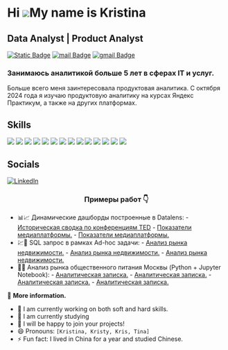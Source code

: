 Hi ![](https://user-images.githubusercontent.com/18350557/176309783-0785949b-9127-417c-8b55-ab5a4333674e.gif)My name is Kristina
================================================================================================================================

Data Analyst | Product Analyst
------------------------------

<a href='https://t.me/Kristina0107' target="_blank"><img alt="Static Badge"
        src="https://img.shields.io/badge/Telegram-white?style=flat&logo=telegram&logoColor=white&color=%233c9bd5"></a>
<a href="mailto:kristina-r@bk.ru"><img alt="mail Badge"
        src="https://img.shields.io/badge/Mail.ru-white?style=flat&logoColor=white&logo=mail.ru&color=%233c9bd5"></a>
<a href="mailto:kristina1987elektra@gmail.com"><img alt="gmail Badge"
        src="https://img.shields.io/badge/Gmail-white?style=flat&logoColor=white&logo=gmail&color=%233c9bd5"></a>


### Занимаюсь аналитикой больше 5 лет в сферах IT и услуг. 
Больше всего меня заинтересовала продуктовая аналитика. 
С октября 2024 года я изучаю продуктовую аналитику на курсах Яндекс Практикум, а также на других платформах.

## Skills

<div align="left">
  <img src="https://img.shields.io/badge/Google_Sheets-34A853?style=for-the-badge&logo=google-sheets&logoColor=white"  />
  <img src="https://img.shields.io/badge/Microsoft_Excel-217346?style=for-the-badge&logo=microsoft-excel&logoColor=white"  />  
  <img src="https://img.shields.io/badge/SQL-4479A1?style=for-the-badge&logo=sql&logoColor=white"  />
  <img src="https://img.shields.io/badge/PostgreSQL-4479A1?style=for-the-badge&logo=sql&logoColor=white"  />
  <img src="https://img.shields.io/badge/VSCode-F37626?style=for-the-badge&logo=VSCode&logoColor=white"  />    
  <img src="https://img.shields.io/badge/Jupyter_Notebook-F37626?style=for-the-badge&logo=Jupyter&logoColor=white"  />
  <img src="https://img.shields.io/badge/Python-3776AB?style=for-the-badge&logo=python&logoColor=white"  />
  <img src="https://img.shields.io/badge/Pandas-150458?style=for-the-badge&logo=pandas&logoColor=white"  />
  <img src="https://img.shields.io/badge/Plotly-3F4F75?style=for-the-badge&logo=plotly&logoColor=white" />
  <img src="https://img.shields.io/badge/NumPy-013243?style=for-the-badge&logo=numpy&logoColor=white"  />
  <img src="https://img.shields.io/badge/Matplotlib-11557C?style=for-the-badge&logo=matplotlib&logoColor=white" />  
  <img src="https://img.shields.io/badge/Seaborn-404D5C?style=for-the-badge&logo=seaborn&logoColor=white" />
  <img src="https://img.shields.io/badge/Yandex_DataLens-FF0000?style=for-the-badge&logo=yandex&logoColor=white"  />
  <img src="https://img.shields.io/badge/Apache_Superset-404D5C?style=for-the-badge&logo=apache-superset&logoColor=white" />
    
</div>

## Socials

[![LinkedIn](https://img.shields.io/badge/LinkedIn-%230077B5.svg?logo=linkedin&logoColor=white)](https://linkedin.com/in/kristina107) 

<h3 align="center">Примеры работ 👇</h3>

- 📊📈 Динамические дашборды построенные в Datalens:
        - [Историческая сводка по конференциям TED](https://datalens.yandex/h2kgqbqb95zo4?_no_controls=1&_theme=dark)
        - [Показатели медиаплатформы.]()
        - [Показатели медиаплатформы.]()
- 💹📄 SQL запрос в рамках Ad-hoc задачи:
        - [Анализ рынка недвижимости.]()
        - [Анализ рынка недвижимости.]()
        - [Анализ рынка недвижимости.]()
- 🐍📓 Анализ рынка общественного питания Москвы (Python + Jupyter Notebook):
        - [Аналитическая записка.]()
        - [Аналитическая записка.]()
        - [Аналитическая записка.]()
        - [Аналитическая записка.]()


<summary align="left">📁 <strong>More information.</strong></summary>
<ul align="left">
    <li>🔭 I am currently working on both soft and hard skills.</li>
    <li>🌱 I am currently studying</li>
    <li>👯 I will be happy to join your projects!</li>
    <li>😄 Pronouns: <code>[Kristina, Kristy, Kris, Tina]</code></li>
    <li>⚡ Fun fact: I lived in China for a year and studied Chinese.</li>
</ul>

